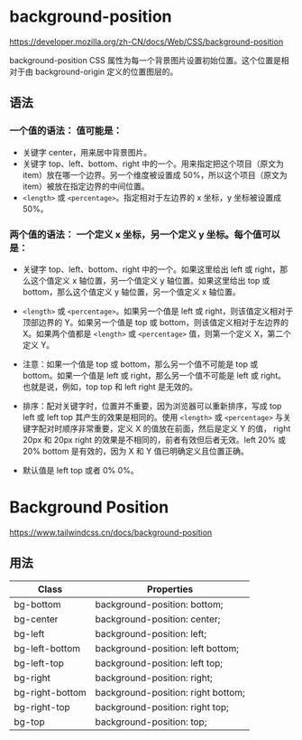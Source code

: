 # background-position

<https://developer.mozilla.org/zh-CN/docs/Web/CSS/background-position>

background-position CSS 属性为每一个背景图片设置初始位置。这个位置是相对于由 background-origin 定义的位置图层的。

## 语法

### 一个值的语法： 值可能是：

- 关键字 center，用来居中背景图片。
- 关键字 top、left、bottom、right 中的一个。用来指定把这个项目（原文为 item）放在哪一个边界。另一个维度被设置成 50%，所以这个项目（原文为 item）被放在指定边界的中间位置。
- `<length>` 或 `<percentage>`。指定相对于左边界的 x 坐标，y 坐标被设置成 50%。

### 两个值的语法： 一个定义 x 坐标，另一个定义 y 坐标。每个值可以是：

- 关键字 top、left、bottom、right 中的一个。如果这里给出 left 或 right，那么这个值定义 x 轴位置，另一个值定义 y 轴位置。如果这里给出 top 或 bottom，那么这个值定义 y 轴位置，另一个值定义 x 轴位置。

- `<length>` 或 `<percentage>`。如果另一个值是 left 或 right，则该值定义相对于顶部边界的 Y。如果另一个值是 top 或 bottom，则该值定义相对于左边界的 X。如果两个值都是 `<length>` 或 `<percentage>` 值，则第一个定义 X，第二个定义 Y。

- 注意：如果一个值是 top 或 bottom，那么另一个值不可能是 top 或 bottom。如果一个值是 left 或 right，那么另一个值不可能是 left 或 right。也就是说，例如，top top 和 left right 是无效的。

- 排序：配对关键字时，位置并不重要，因为浏览器可以重新排序，写成 top left 或 left top 其产生的效果是相同的。使用 `<length>` 或 `<percentage>` 与关键字配对时顺序非常重要，定义 X 的值放在前面，然后是定义 Y 的值， right 20px 和 20px right 的效果是不相同的，前者有效但后者无效。left 20% 或 20% bottom 是有效的，因为 X 和 Y 值已明确定义且位置正确。

- 默认值是 left top 或者 0% 0%。

# Background Position

<https://www.tailwindcss.cn/docs/background-position>

## 用法

| Class           | Properties                         |
| --------------- | ---------------------------------- |
| bg-bottom       | background-position: bottom;       |
| bg-center       | background-position: center;       |
| bg-left         | background-position: left;         |
| bg-left-bottom  | background-position: left bottom;  |
| bg-left-top     | background-position: left top;     |
| bg-right        | background-position: right;        |
| bg-right-bottom | background-position: right bottom; |
| bg-right-top    | background-position: right top;    |
| bg-top          | background-position: top;          |

